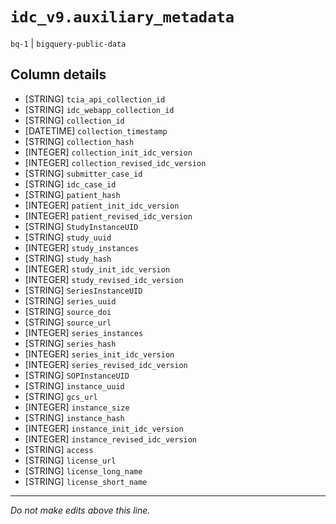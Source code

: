 # `idc_v9.auxiliary_metadata`
`bq-1` | `bigquery-public-data`

## Column details
* [STRING]    `tcia_api_collection_id`
* [STRING]    `idc_webapp_collection_id`
* [STRING]    `collection_id`
* [DATETIME]  `collection_timestamp`
* [STRING]    `collection_hash`
* [INTEGER]   `collection_init_idc_version`
* [INTEGER]   `collection_revised_idc_version`
* [STRING]    `submitter_case_id`
* [STRING]    `idc_case_id`
* [STRING]    `patient_hash`
* [INTEGER]   `patient_init_idc_version`
* [INTEGER]   `patient_revised_idc_version`
* [STRING]    `StudyInstanceUID`
* [STRING]    `study_uuid`
* [INTEGER]   `study_instances`
* [STRING]    `study_hash`
* [INTEGER]   `study_init_idc_version`
* [INTEGER]   `study_revised_idc_version`
* [STRING]    `SeriesInstanceUID`
* [STRING]    `series_uuid`
* [STRING]    `source_doi`
* [STRING]    `source_url`
* [INTEGER]   `series_instances`
* [STRING]    `series_hash`
* [INTEGER]   `series_init_idc_version`
* [INTEGER]   `series_revised_idc_version`
* [STRING]    `SOPInstanceUID`
* [STRING]    `instance_uuid`
* [STRING]    `gcs_url`
* [INTEGER]   `instance_size`
* [STRING]    `instance_hash`
* [INTEGER]   `instance_init_idc_version`
* [INTEGER]   `instance_revised_idc_version`
* [STRING]    `access`
* [STRING]    `license_url`
* [STRING]    `license_long_name`
* [STRING]    `license_short_name`

-------------------------------------------------------------------------------
*Do not make edits above this line.*
